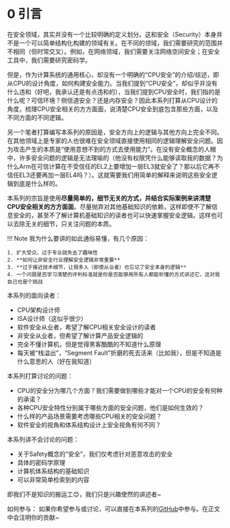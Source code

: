 # 0 引言

在安全领域，其实并没有一个比较明确的定义划分。这和安全（Security）本身并不是一个可以简单结构化构建的领域有关。在不同的领域，我们需要研究的范围并不相同（但时常交叉）。例如，在网络领域，我们需要关注网络空间安全；在安全工具中，我们需要研究密码学。

但是，作为计算系统的通用核心，却没有一个明确的“CPU安全”的介绍/综述，即从CPU的设计角度，如何构建安全能力。当我们提到“CPU安全”，却似乎并没有什么违和（好吧，我承认还是有点违和的），当我们提到CPU安全时，我们指的是什么呢？可信环境？侧信道安全？还是内存安全？因此本系列打算从CPU设计的角度，梳理CPU安全相关的方方面面，说清楚CPU安全到底包含那些方面，以及不同方面的不同逻辑。

另一个笔者打算编写本系列的原因是，安全方向上的逻辑与其他方向上完全不同。在其他领域上是专家的人也很难在安全领域直接使用相同的逻辑理解安全问题。因为攻击产生的本质是“使用意想不到的方式去使用能力”。在没有安全概念的人眼中，许多安全问题的逻辑是无法理喻的（他没有权限凭什么能够读取我的数据？为什么Arm在可信计算在不受信任的EL2上要增加一层EL3就安全了？那以后它再不信任EL3还要再加一层EL4吗？）。这就需要我们用简单的解释来说明这些安全逻辑到底是什么样的。

本系列的宗旨是使用**尽量简单的，细节无关的方式，并结合实际案例来讲清楚CPU安全相关的方方面面**。尽量抛弃对其他基础知识的依赖，这样即使不了解信息安全的，甚至不了解计算机基础知识的读者也可以快速掌握安全逻辑。这样也可以去除无关的细节，只关注问题的本质。

!!! Note
    我为什么要讲的如此通俗易懂，有几个原因：

    1. 扩大受众，过于专业就失去了趣味性
    2. **如何让非安全行业理解安全逻辑非常重要**
    3. **过于接近技术细节，让很多人（即使从业者）也忘记了安全本身的逻辑**
    4. 一个问题是否学习清楚的评判标准就是你是否能够用所有人都能听懂的方式讲述它，这对我自己也是个挑战

本系列的面向读者：

+ CPU架构设计师
+ ISA设计师（这似乎很少）
+ 软件安全从业者，希望了解CPU相关安全设计的读者
+ 非安全从业者，但希望了解计算产品安全逻辑的
+ 完全不懂计算机，但是觉得黑客酷酷的不知道什么原理
+ 每天被“栈溢出”，“Segment Fault”折磨的死去活来（比如我），但是不知道是什么意思的人（好在我知道）

本系列打算讨论的问题：

+ CPU的安全分为哪几个方面？我们需要做到哪些才能对一个CPU的安全有何种的承诺？
+ 各种CPU安全特性分别属于哪些方面的安全问题，他们是如何生效的？
+ 什么样的产品场景需要考虑哪些CPU相关的安全问题？
+ 软件安全的视角和体系结构设计上安全视角有何不同？

本系列讲不会讨论的问题：

+ 关于Safety概念的“安全”，我们仅考虑针对恶意攻击的安全
+ 具体的密码学原理
+ 计算机体系结构的基础知识
+ 可以非常简单检索到的内容

即我们不是知识的搬运工😊，我们只是兴趣使然的讲述者~
  
如何参与：
如果你希望参与或讨论，可以直接在本系列的[GitHub](https://github.com/Readm/TechBlog)中参与。在正文中会注明你的贡献~
